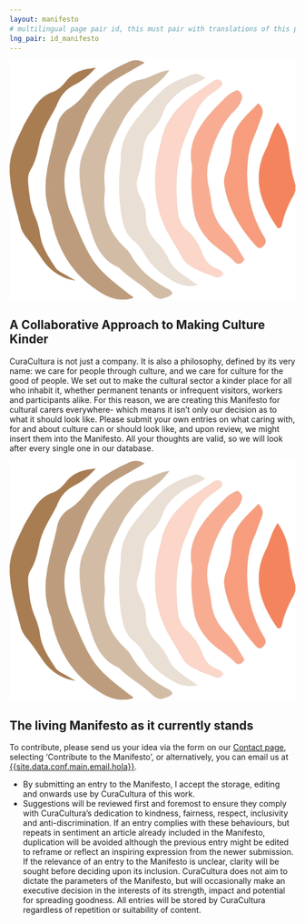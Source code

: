 ```yaml
---
layout: manifesto
# multilingual page pair id, this must pair with translations of this page. (This name must be unique)
lng_pair: id_manifesto
---
```

<div class="padding-container even-background">
    <div>
        <div class="photoTitle">
            <img class="imgTitles" src="/assets/img/default/logo.webp" alt="Logo image">
            <h2 class="title2">A Collaborative Approach to Making Culture Kinder</h2>
        </div>
        <p>CuraCultura is not just a company. It is also a philosophy, defined by its very name: we care for people through culture, and we care for culture for the good of people. We set out to make the cultural sector a kinder place for all who inhabit it, whether permanent tenants or infrequent visitors, workers and participants alike. For this reason, we are creating this Manifesto for cultural carers everywhere- which means it isn’t only our decision as to what it should look like. Please submit your own entries on what caring with, for and about culture can or should look like, and upon review, we might insert them into the Manifesto. All your thoughts are valid, so we will look after every single one in our database.</p>
    </div>
    <div>
        <div class="photoTitle">
            <img class="imgTitles" src="/assets/img/default/logo.webp" alt="Logo image">
            <h2 class="title2">The living Manifesto as it currently stands</h2>
        </div>
        <p>To contribute, please send us your idea via the form on our <a class="link" href="./contact">Contact page</a>, selecting ‘Contribute to the Manifesto’, or alternatively, you can email us at <a class="link" href="mailto:{{site.data.conf.main.email.hola}}">{{site.data.conf.main.email.hola}}</a>.</p>
     <ul id="smallprint">
            <li>By submitting an entry to the Manifesto, I accept the storage, editing and onwards use by CuraCultura of this work. </li>
            <li>Suggestions will be reviewed first and foremost to ensure they comply with CuraCultura’s dedication to kindness, fairness, respect, inclusivity and anti-discrimination. If an entry complies with these behaviours, but repeats in sentiment an article already included in the Manifesto, duplication will be avoided although the previous entry might be edited to reframe or reflect an inspiring expression from the newer submission. If the relevance of an entry to the Manifesto is unclear, clarity will be sought before deciding upon its inclusion. CuraCultura does not aim to dictate the parameters of the Manifesto, but will occasionally make an executive decision in the interests of its strength, impact and potential for spreading goodness. All entries will be stored by CuraCultura regardless of repetition or suitability of content. </li>
        </ul>
</div>
